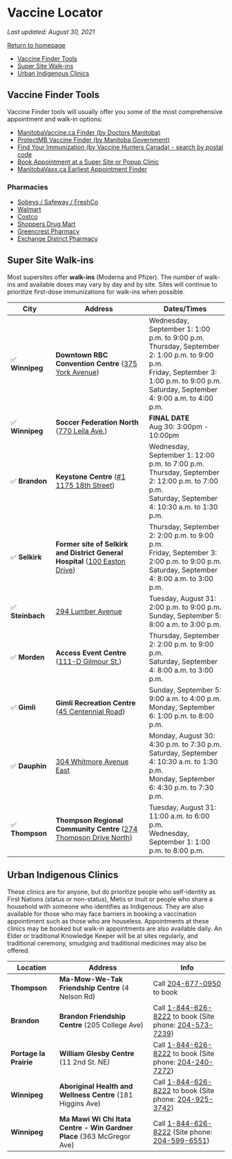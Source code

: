 # Vaccine Locator

_Last updated: August 30, 2021_

<a href="https://mbupdates.ca/" class="button">Return to homepage</a>

- [Vaccine Finder Tools](#vaccine-finder-tools)
- [Super Site Walk-ins](#super-site-walk-ins)
- [Urban Indigenous Clinics](#urban-indigenous-clinics)

## Vaccine Finder Tools

Vaccine Finder tools will usually offer you some of the most comprehensive appointment and walk-in options:

- [ManitobaVaccine.ca Finder (by Doctors Manitoba)](https://www.manitobavaccine.ca/vaccine-finder/)
- [ProtectMB Vaccine Finder (by Manitoba Government)](https://protectmb.ca/)
- [Find Your Immunization (by Vaccine Hunters Canada) - search by postal code](https://appointments.vaccinehunters.ca/search/r3p1p6)
- [Book Appointment at a Super Site or Popup Clinic](https://patient.petalmd.com/login?groupId=6032)
- [ManitobaVaxx.ca Earliest Appointment Finder](https://manitobavaxx.ca/)


### Pharmacies

- [Sobeys / Safeway / FreshCo](https://www.pharmacyappointments.ca/)
- [Walmart](https://portal.healthmyself.net/walmartmb/forms/zye)
- [Costco](https://costcopharmacy.ca/appointment)
- [Shoppers Drug Mart](https://covid-19.shoppersdrugmart.ca/en)
- [Greencrest Pharmacy](https://greencrestrx.com/index.html)
- [Exchange District Pharmacy](https://exchangedistrictrx.com/)


## Super Site Walk-ins

Most supersites offer **walk-ins** (Moderna and Pfizer). The number of walk-ins and available doses may vary by day and by site. Sites will continue to prioritize first-dose immunizations for walk-ins when possible.

City | Address | Dates/Times
--- | --- | --- |
✅ **Winnipeg** | **Downtown RBC Convention Centre** ([375 York Avenue](https://g.page/RBCConventionCentreWinnipeg?share)) | Wednesday, September 1: 1:00 p.m. to 9:00 p.m.<br />Thursday, September 2: 1:00 p.m. to 9:00 p.m.<br />Friday, September 3: 1:00 p.m. to 9:00 p.m.<br />Saturday, September 4: 9:00 a.m. to 4:00 p.m.
✅ **Winnipeg** | **Soccer Federation North** ([770 Leila Ave.](https://goo.gl/maps/6v4KhCCk8wKpC4GN6)) | **FINAL DATE**<br />Aug 30: 3:00pm - 10:00pm
✅ **Brandon** | **Keystone Centre** ([#1 1175 18th Street](https://goo.gl/maps/kxj2gLUCvwG5M84J9)) | Wednesday, September 1: 12:00 p.m. to 7:00 p.m.<br />Thursday, September 2: 12:00 p.m. to 7:00 p.m.<br />Saturday, September 4: 10:30 a.m. to 1:30 p.m.
✅ **Selkirk** | **Former site of Selkirk and District General Hospital** ([100 Easton Drive](https://goo.gl/maps/oG6v6NjCR5hSjHoWA)) | Thursday, September 2: 2:00 p.m. to 9:00 p.m.<br />Friday, September 3: 2:00 p.m. to 9:00 p.m.<br />Saturday, September 4: 8:00 a.m. to 3:00 p.m.
✅ **Steinbach** | [294 Lumber Avenue](https://goo.gl/maps/i8mHT6f7dYPvimzm9) | Tuesday, August 31: 2:00 p.m. to 9:00 p.m.<br />Sunday, September 5: 8:00 a.m. to 3:00 p.m.
✅ **Morden** | **Access Event Centre** ([111-D Gilmour St.](https://goo.gl/maps/QbrwRQpxUJ5ndne77)) | Thursday, September 2: 2:00 p.m. to 9:00 p.m.<br />Saturday, September 4: 8:00 a.m. to 3:00 p.m.
✅ **Gimli** | **Gimli Recreation Centre** ([45 Centennial Road](https://goo.gl/maps/cvAM96ZkGwJMLbNJ6)) | Sunday, September 5: 9:00 a.m. to 4:00 p.m.<br />Monday, September 6: 1:00 p.m. to 8:00 p.m.
✅ **Dauphin** | [304 Whitmore Avenue East](https://goo.gl/maps/qwUafTds7yvqMs4x7) | Monday, August 30: 4:30 p.m. to 7:30 p.m.<br />Saturday, September 4: 10:30 a.m. to 1:30 p.m.<br />Monday, September 6: 4:30 p.m. to 7:30 p.m.
✅ **Thompson** | **Thompson Regional Community Centre** ([274 Thompson Drive North](https://goo.gl/maps/z6dyyi3s9XgYFipW8)) | Tuesday, August 31: 11:00 a.m. to 6:00 p.m.<br />Wednesday, September 1: 1:00 p.m. to 8:00 p.m.


## Urban Indigenous Clinics

These clinics are for anyone, but do prioritize people who self-identity as First Nations (status or non-status), Metis or Inuit or people who share a household with someone who identifies as Indigenous.  They are also available for those who may face barriers in booking a vaccination appointiment such as those who are houseless.  Appointments at these clinics may be booked but walk-in appointments are also available daily.  An Elder or traditional Knowledge Keeper will be at sites regularly, and traditional ceremony, smudging and traditional medicines may also be offered.

Location | Address |Info 
--- | --- | --- 
**Thompson** | **Ma-Mow-We-Tak Friendship Centre** (4 Nelson Rd) | Call [204-677-0950](tel:12046770950) to book
**Brandon** | **Brandon Friendship Centre** (205 College Ave) |  Call [1-844-626-8222](tel:18446268222) to book (Site phone: [204-573-7239](tel:12045737239))
**Portage la Prairie** | **William Glesby Centre** (11 2nd St. NE) | Call [1-844-626-8222](tel:18446268222) to book (Site phone: [204-240-7272](tel:12042407272))
**Winnipeg** | **Aboriginal Health and Wellness Centre** (181 Higgins Ave)| Call [1-844-626-8222](tel:18446268222) to book (Site phone: [204-925-3742](tel:12049253742))
**Winnipeg** | **Ma Mawi Wi Chi Itata Centre - Win Gardner Place** (363 McGregor Ave)| Call [1-844-626-8222](tel:18446268222) (Site phone: [204-599-6551](tel:12045996551)) 

